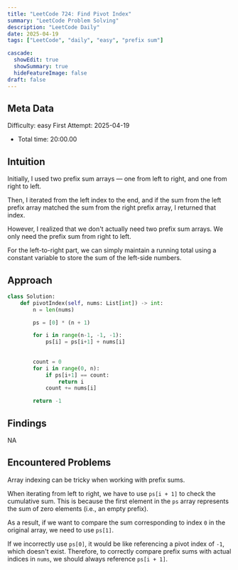 ```yaml
---
title: "LeetCode 724: Find Pivot Index"
summary: "LeetCode Problem Solving"
description: "LeetCode Daily"
date: 2025-04-19
tags: ["LeetCode", "daily", "easy", "prefix sum"]

cascade:
  showEdit: true
  showSummary: true
  hideFeatureImage: false
draft: false
---
```


## Meta Data

Difficulty: easy
First Attempt: 2025-04-19
- Total time: 20:00.00

## Intuition

Initially, I used two prefix sum arrays — one from left to right, and one from right to left. 

Then, I iterated from the left index to the end, and if the sum from the left prefix array matched the sum from the right prefix array, I returned that index.

However, I realized that we don't actually need two prefix sum arrays. We only need the prefix sum from right to left. 

For the left-to-right part, we can simply maintain a running total using a constant variable to store the sum of the left-side numbers.


## Approach

```python
class Solution:
    def pivotIndex(self, nums: List[int]) -> int:
        n = len(nums)

        ps = [0] * (n + 1)

        for i in range(n-1, -1, -1):
            ps[i] = ps[i+1] + nums[i]
        
        
        count = 0
        for i in range(0, n):
            if ps[i+1] == count:
                return i
            count += nums[i]

        return -1
```

## Findings
NA

## Encountered Problems 
Array indexing can be tricky when working with prefix sums. 

When iterating from left to right, we have to use `ps[i + 1]` to check the cumulative sum. This is because the first element in the `ps` array represents the sum of zero elements (i.e., an empty prefix). 

As a result, if we want to compare the sum corresponding to index `0` in the original array, we need to use `ps[1]`. 

If we incorrectly use `ps[0]`, it would be like referencing a pivot index of `-1`, which doesn't exist. Therefore, to correctly compare prefix sums with actual indices in `nums`, we should always reference `ps[i + 1]`.